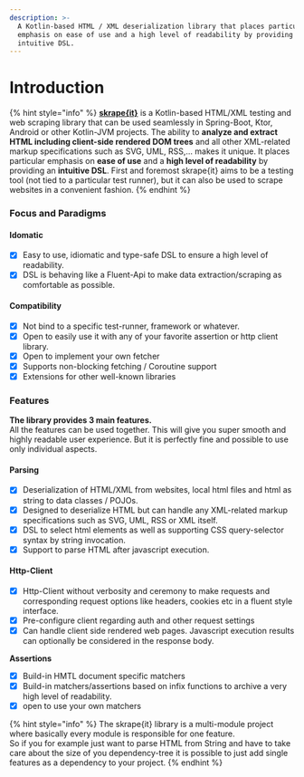 ```yaml
---
description: >-
  A Kotlin-based HTML / XML deserialization library that places particular
  emphasis on ease of use and a high level of readability by providing an
  intuitive DSL.
---
```


# Introduction

{% hint style="info" %}
[**skrape{it}**](http://www.skrape.it) is a Kotlin-based HTML/XML testing and web scraping library that can be used seamlessly in Spring-Boot, Ktor, Android or other Kotlin-JVM projects. The ability to **analyze and extract HTML including client-side rendered DOM trees** and all other XML-related markup specifications such as SVG, UML, RSS,... makes it unique. It places particular emphasis on **ease of use** and a **high level of readability** by providing an **intuitive DSL**. First and foremost skrape{it} aims to be a testing tool \(not tied to a particular test runner\), but it can also be used to scrape websites in a convenient fashion.
{% endhint %}

### Focus and Paradigms

#### Idomatic

* [x] Easy to use, idiomatic and type-safe DSL to ensure a high level of readability.
* [x] DSL is behaving like a Fluent-Api to make data extraction/scraping as comfortable as possible.

#### Compatibility

* [x] Not bind to a specific test-runner, framework or whatever.
* [x] Open to easily use it with any of your favorite assertion or http client library.
* [x] Open to implement your own fetcher
* [x] Supports non-blocking fetching / Coroutine support
* [x] Extensions for other well-known libraries

### Features

**The library provides 3 main features.**   
All the features can be used together. This will give you super smooth and highly readable user experience. But it is perfectly fine and possible to use only individual aspects. 

#### Parsing

* [x] Deserialization of HTML/XML from websites, local html files and html as string to data classes / POJOs.
* [x] Designed to deserialize HTML but can handle any XML-related markup specifications such as SVG, UML, RSS or XML itself.
* [x] DSL to select html elements as well as supporting CSS query-selector syntax by string invocation.
* [x] Support to parse HTML after javascript execution.

#### Http-Client

* [x] Http-Client without verbosity and ceremony to make requests and corresponding request options like headers, cookies etc in a fluent style interface.
* [x] Pre-configure client regarding auth and other request settings
* [x] Can handle client side rendered web pages. Javascript execution results can optionally be considered in the response body.

**Assertions**

* [x] Build-in HMTL document specific matchers 
* [x] Build-in matchers/assertions based on infix functions to archive a very high level of readability.
* [x] open to use your own matchers

{% hint style="info" %}
The skrape{it} library is a multi-module project where basically every module is responsible for one feature.  
So if you for example just want to parse HTML from String and have to take care about the size of you dependency-tree it is possible to just add single features as a dependency to your project.
{% endhint %}


